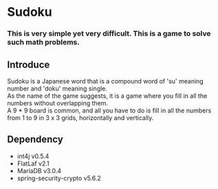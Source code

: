 # Sudoku
### This is very simple yet very difficult. This is a game to solve such math problems.

## Introduce
Sudoku is a Japanese word that is a compound word of 'su' meaning number and 'doku' meaning single.  
As the name of the game suggests, it is a game where you fill in all the numbers without overlapping them.  
A 9 * 9 board is common, and all you have to do is fill in all the numbers from 1 to 9 in 3 x 3 grids, horizontally and vertically.

## Dependency
- int4j v0.5.4
- FlatLaf v2.1
- MariaDB v3.0.4
- spring-security-crypto v5.6.2